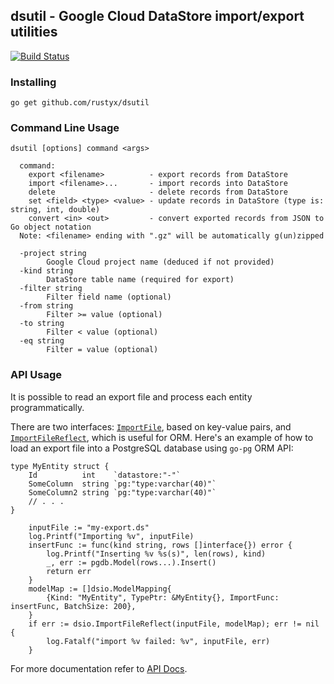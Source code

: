 ## dsutil - Google Cloud DataStore import/export utilities

[![Build Status](https://app.travis-ci.com/rustyx/dsutil.svg?token=yyneiMmW2WmpN8XP4VXe&branch=master)](https://app.travis-ci.com/rustyx/dsutil)

### Installing

```
go get github.com/rustyx/dsutil
```

### Command Line Usage

```
dsutil [options] command <args>

  command:
    export <filename>          - export records from DataStore
    import <filename>...       - import records into DataStore
    delete                     - delete records from DataStore
    set <field> <type> <value> - update records in DataStore (type is: string, int, double)
    convert <in> <out>         - convert exported records from JSON to Go object notation
  Note: <filename> ending with ".gz" will be automatically g(un)zipped

  -project string
    	Google Cloud project name (deduced if not provided)
  -kind string
    	DataStore table name (required for export)
  -filter string
    	Filter field name (optional)
  -from string
    	Filter >= value (optional)
  -to string
    	Filter < value (optional)
  -eq string
    	Filter = value (optional)
```

### API Usage

It is possible to read an export file and process each entity programmatically.

There are two interfaces: [`ImportFile`](https://pkg.go.dev/github.com/rustyx/dsutil/dsio#ImportFile), based on key-value pairs, and [`ImportFileReflect`](https://pkg.go.dev/github.com/rustyx/dsutil/dsio#ImportFileReflect), which is useful for ORM. Here's an example of how to load an export file into a PostgreSQL database using `go-pg` ORM API:

```
type MyEntity struct {
	Id          int    `datastore:"-"`
	SomeColumn  string `pg:"type:varchar(40)"`
	SomeColumn2 string `pg:"type:varchar(40)"`
	// . . .
}

	inputFile := "my-export.ds"
	log.Printf("Importing %v", inputFile)
	insertFunc := func(kind string, rows []interface{}) error {
		log.Printf("Inserting %v %s(s)", len(rows), kind)
		_, err := pgdb.Model(rows...).Insert()
		return err
	}
	modelMap := []dsio.ModelMapping{
		{Kind: "MyEntity", TypePtr: &MyEntity{}, ImportFunc: insertFunc, BatchSize: 200},
	}
	if err := dsio.ImportFileReflect(inputFile, modelMap); err != nil {
		log.Fatalf("import %v failed: %v", inputFile, err)
	}
```

For more documentation refer to [API Docs](https://pkg.go.dev/github.com/rustyx/dsutil/dsio).
